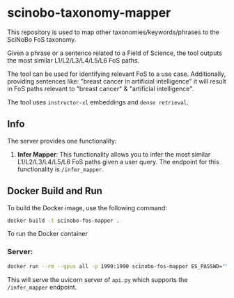 # scinobo-taxonomy-mapper
This repository is used to map other taxonomies/keywords/phrases to the SciNoBo FoS taxonomy. 

Given a phrase or a sentence related to a Field of Science, the tool outputs the most similar 
L1/L2/L3/L4/L5/L6 FoS paths.

The tool can be used for identifying relevant FoS to a use case. Additionally, providing 
sentences like: "breast cancer in artificial intelligence" it will result in FoS paths relevant to 
"breast cancer" & "artificial intelligence".

The tool uses `instructor-xl` embeddings and `dense retrieval`.

## Info

The server provides one functionality:

1. **Infer Mapper**: This functionality allows you to infer the most similar L1/L2/L3/L4/L5/L6 FoS paths given a user query. The endpoint for this functionality is `/infer_mapper`. 

## Docker Build and Run

To build the Docker image, use the following command:

```bash
docker build -t scinobo-fos-mapper .
```

To run the Docker container

### Server:
```bash
docker run --rm --gpus all -p 1990:1990 scinobo-fos-mapper ES_PASSWD="YOUR_PASSWORD" CA_CERTS_PATH="PATH TO CERTIFICATE" DEVICE="cuda" ES_HOST="localhost" ES_PORT="9200" uvicorn fos_mapper.server.api:app --host 0.0.0.0 --port 1990
```

This will serve the uvicorn server of `api.py` which supports the `/infer_mapper` endpoint.